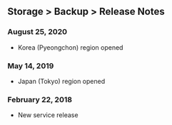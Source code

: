 ## Storage > Backup > Release Notes

### August 25, 2020
* Korea (Pyeongchon) region opened

### May 14, 2019
* Japan (Tokyo) region opened

### February 22, 2018
* New service release
